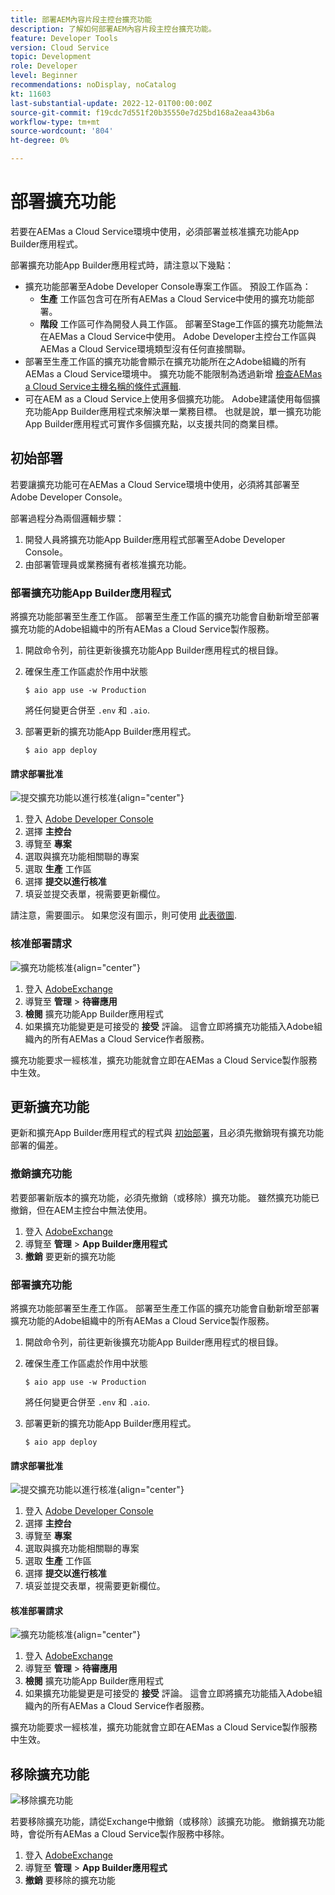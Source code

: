 ```yaml
---
title: 部署AEM內容片段主控台擴充功能
description: 了解如何部署AEM內容片段主控台擴充功能。
feature: Developer Tools
version: Cloud Service
topic: Development
role: Developer
level: Beginner
recommendations: noDisplay, noCatalog
kt: 11603
last-substantial-update: 2022-12-01T00:00:00Z
source-git-commit: f19cdc7d551f20b35550e7d25bd168a2eaa43b6a
workflow-type: tm+mt
source-wordcount: '804'
ht-degree: 0%

---
```



# 部署擴充功能

若要在AEMas a Cloud Service環境中使用，必須部署並核准擴充功能App Builder應用程式。

部署擴充功能App Builder應用程式時，請注意以下幾點：

+ 擴充功能部署至Adobe Developer Console專案工作區。 預設工作區為：
   + __生產__ 工作區包含可在所有AEMas a Cloud Service中使用的擴充功能部署。
   + __階段__ 工作區可作為開發人員工作區。 部署至Stage工作區的擴充功能無法在AEMas a Cloud Service中使用。
Adobe Developer主控台工作區與AEMas a Cloud Service環境類型沒有任何直接關聯。
+ 部署至生產工作區的擴充功能會顯示在擴充功能所在之Adobe組織的所有AEMas a Cloud Service環境中。
擴充功能不能限制為透過新增 [檢查AEMas a Cloud Service主機名稱的條件式邏輯](https://developer.adobe.com/uix/docs/guides/publication/#enabling-extension-only-on-specific-aem-environments).
+ 可在AEM as a Cloud Service上使用多個擴充功能。 Adobe建議使用每個擴充功能App Builder應用程式來解決單一業務目標。 也就是說，單一擴充功能App Builder應用程式可實作多個擴充點，以支援共同的商業目標。

## 初始部署

若要讓擴充功能可在AEMas a Cloud Service環境中使用，必須將其部署至Adobe Developer Console。

部署過程分為兩個邏輯步驟：

1. 開發人員將擴充功能App Builder應用程式部署至Adobe Developer Console。
1. 由部署管理員或業務擁有者核准擴充功能。

### 部署擴充功能App Builder應用程式

將擴充功能部署至生產工作區。 部署至生產工作區的擴充功能會自動新增至部署擴充功能的Adobe組織中的所有AEMas a Cloud Service製作服務。

1. 開啟命令列，前往更新後擴充功能App Builder應用程式的根目錄。
1. 確保生產工作區處於作用中狀態

   ```shell
   $ aio app use -w Production
   ```

   將任何變更合併至 `.env` 和 `.aio`.

1. 部署更新的擴充功能App Builder應用程式。

   ```shell
   $ aio app deploy
   ```

#### 請求部署批准

![提交擴充功能以進行核准](./assets/deploy/submit-for-approval.png){align="center"}

1. 登入 [Adobe Developer Console](https://developer.adobe.com)
1. 選擇 __主控台__
1. 導覽至 __專案__
1. 選取與擴充功能相關聯的專案
1. 選取 __生產__ 工作區
1. 選擇 __提交以進行核准__
1. 填妥並提交表單，視需要更新欄位。

請注意，需要圖示。 如果您沒有圖示，則可使用 [此表徵圖](./assets/deploy/icon.png).

### 核准部署請求

![擴充功能核准](./assets/deploy/adobe-exchange.png){align="center"}

1. 登入 [AdobeExchange](https://exchange.adobe.com/)
1. 導覽至 __管理__ > __待審應用__
1. __檢閱__ 擴充功能App Builder應用程式
1. 如果擴充功能變更是可接受的 __接受__ 評論。 這會立即將擴充功能插入Adobe組織內的所有AEMas a Cloud Service作者服務。

擴充功能要求一經核准，擴充功能就會立即在AEMas a Cloud Service製作服務中生效。

## 更新擴充功能

更新和擴充App Builder應用程式的程式與 [初始部署](#initial-deployment)，且必須先撤銷現有擴充功能部署的偏差。

### 撤銷擴充功能

若要部署新版本的擴充功能，必須先撤銷（或移除）擴充功能。 雖然擴充功能已撤銷，但在AEM主控台中無法使用。

1. 登入 [AdobeExchange](https://exchange.adobe.com/)
1. 導覽至 __管理__ > __App Builder應用程式__
1. __撤銷__ 要更新的擴充功能

### 部署擴充功能

將擴充功能部署至生產工作區。 部署至生產工作區的擴充功能會自動新增至部署擴充功能的Adobe組織中的所有AEMas a Cloud Service製作服務。

1. 開啟命令列，前往更新後擴充功能App Builder應用程式的根目錄。
1. 確保生產工作區處於作用中狀態

   ```shell
   $ aio app use -w Production
   ```

   將任何變更合併至 `.env` 和 `.aio`.

1. 部署更新的擴充功能App Builder應用程式。

   ```shell
   $ aio app deploy
   ```

#### 請求部署批准

![提交擴充功能以進行核准](./assets/deploy/submit-for-approval.png){align="center"}

1. 登入 [Adobe Developer Console](https://developer.adobe.com)
1. 選擇 __主控台__
1. 導覽至 __專案__
1. 選取與擴充功能相關聯的專案
1. 選取 __生產__ 工作區
1. 選擇 __提交以進行核准__
1. 填妥並提交表單，視需要更新欄位。

#### 核准部署請求

![擴充功能核准](./assets/deploy/adobe-exchange.png){align="center"}

1. 登入 [AdobeExchange](https://exchange.adobe.com/)
1. 導覽至 __管理__ > __待審應用__
1. __檢閱__ 擴充功能App Builder應用程式
1. 如果擴充功能變更是可接受的 __接受__ 評論。 這會立即將擴充功能插入Adobe組織內的所有AEMas a Cloud Service作者服務。

擴充功能要求一經核准，擴充功能就會立即在AEMas a Cloud Service製作服務中生效。

## 移除擴充功能

![移除擴充功能](./assets/deploy/revoke.png)

若要移除擴充功能，請從Exchange中撤銷（或移除）該擴充功能。 撤銷擴充功能時，會從所有AEMas a Cloud Service製作服務中移除。

1. 登入 [AdobeExchange](https://exchange.adobe.com/)
1. 導覽至 __管理__ > __App Builder應用程式__
1. __撤銷__ 要移除的擴充功能
